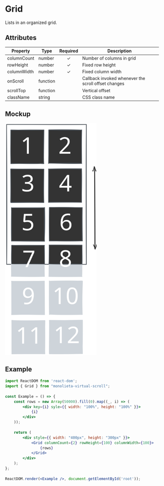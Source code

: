 # Grid

Lists in an organized grid.

## Attributes
| Property                | Type              | Required   | Description          |
| ----------------------- | ----------------- | :--------: | -------------------- |
| columnCount             | number            |     ✓      | Number of columns in grid |
| rowHeight               | number            |     ✓      | Fixed row height     |
| columnWidth             | number            |     ✓      | Fixed column width   |
| onScroll                | function          |            | Callback invoked whenever the scroll offset changes |
| scrollTop               | function          |            | Vertical offset      |
| className               | string            |            | CSS class name       |


## Mockup
<img src="../.github/image/grid.svg" width="300" />

## Example

```jsx
import ReactDOM from 'react-dom';
import { Grid } from "monolieta-virtual-scroll";

const Example = () => {
    const rows = new Array(50000).fill(0).map((_, i) => (
        <div key={i} syle={{ width: "100%", height: "100%" }}>
            {i}
        </div>
    ));

    return (
        <div style={{ width: "400px", height: "300px" }}>
            <Grid columnCount={2} rowHeight={100} columnWidth={100}>
                {rows}
            </Grid>
        </div>
    );
};

ReactDOM.render(<Example />, document.getElementById('root'));
```
